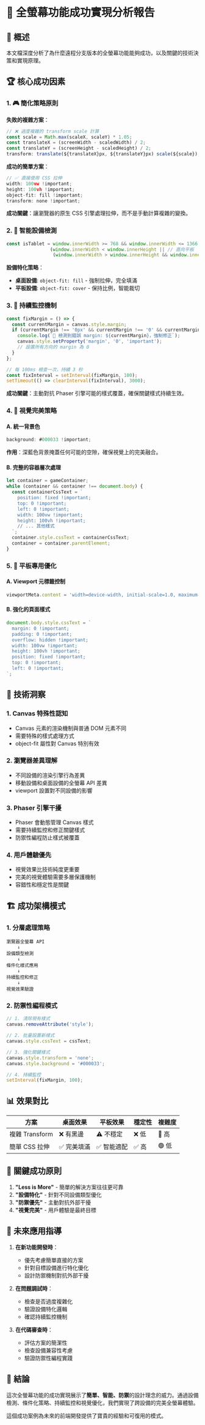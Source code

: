 # 🎯 全螢幕功能成功實現分析報告

## 📝 概述

本文檔深度分析了為什麼遠程分支版本的全螢幕功能能夠成功，以及關鍵的技術決策和實現原理。

## 🏆 核心成功因素

### 1. 🎮 簡化策略原則

**失敗的複雜方案**：
```javascript
// ❌ 過度複雜的 transform scale 計算
const scale = Math.max(scaleX, scaleY) * 1.05;
const translateX = (screenWidth - scaledWidth) / 2;
const translateY = (screenHeight - scaledHeight) / 2;
transform: translate(${translateX}px, ${translateY}px) scale(${scale});
```

**成功的簡單方案**：
```javascript
// ✅ 直接使用 CSS 拉伸
width: 100vw !important;
height: 100vh !important;
object-fit: fill !important;
transform: none !important;
```

**成功關鍵**：讓瀏覽器的原生 CSS 引擎處理拉伸，而不是手動計算複雜的變換。

### 2. 🔧 智能設備檢測

```javascript
const isTablet = window.innerWidth >= 768 && window.innerWidth <= 1366 && 
                (window.innerWidth < window.innerHeight || // 直向平板
                 (window.innerWidth > window.innerHeight && window.innerWidth <= 1366)); // 橫向平板
```

**設備特化策略**：
- **桌面設備**: `object-fit: fill` - 強制拉伸，完全填滿
- **平板設備**: `object-fit: cover` - 保持比例，智能裁切

### 3. 🚨 持續監控機制

```javascript
const fixMargin = () => {
  const currentMargin = canvas.style.margin;
  if (currentMargin !== '0px' && currentMargin !== '0' && currentMargin !== '') {
    console.log(`🚨 檢測到錯誤 margin: ${currentMargin}，強制修正`);
    canvas.style.setProperty('margin', '0', 'important');
    // 設置所有方向的 margin 為 0
  }
};

// 每 100ms 檢查一次，持續 3 秒
const fixInterval = setInterval(fixMargin, 100);
setTimeout(() => clearInterval(fixInterval), 3000);
```

**成功關鍵**：主動對抗 Phaser 引擎可能的樣式覆蓋，確保關鍵樣式持續生效。

### 4. 🎨 視覺完美策略

#### A. 統一背景色
```javascript
background: #000033 !important;
```
**作用**：深藍色背景掩蓋任何可能的空隙，確保視覺上的完美融合。

#### B. 完整的容器層次處理
```javascript
let container = gameContainer;
while (container && container !== document.body) {
  const containerCssText = `
    position: fixed !important;
    top: 0 !important;
    left: 0 !important;
    width: 100vw !important;
    height: 100vh !important;
    // ... 其他樣式
  `;
  container.style.cssText = containerCssText;
  container = container.parentElement;
}
```

### 5. 📱 平板專用優化

#### A. Viewport 元標籤控制
```javascript
viewportMeta.content = 'width=device-width, initial-scale=1.0, maximum-scale=1.0, user-scalable=no, shrink-to-fit=no';
```

#### B. 強化的頁面樣式
```javascript
document.body.style.cssText = `
  margin: 0 !important;
  padding: 0 !important;
  overflow: hidden !important;
  width: 100vw !important;
  height: 100vh !important;
  position: fixed !important;
  top: 0 !important;
  left: 0 !important;
`;
```

## 🔬 技術洞察

### 1. Canvas 特殊性認知
- Canvas 元素的渲染機制與普通 DOM 元素不同
- 需要特殊的樣式處理方式
- object-fit 屬性對 Canvas 特別有效

### 2. 瀏覽器差異理解
- 不同設備的渲染引擎行為差異
- 移動設備和桌面設備的全螢幕 API 差異
- viewport 設置對不同設備的影響

### 3. Phaser 引擎干擾
- Phaser 會動態管理 Canvas 樣式
- 需要持續監控和修正關鍵樣式
- 防禦性編程防止樣式被覆蓋

### 4. 用戶體驗優先
- 視覺效果比技術純度更重要
- 完美的視覺體驗需要多層保護機制
- 容錯性和穩定性是關鍵

## 🏗️ 成功架構模式

### 1. 分層處理策略
```
瀏覽器全螢幕 API
    ↓
設備類型檢測
    ↓
條件化樣式應用
    ↓
持續監控和修正
    ↓
視覺效果驗證
```

### 2. 防禦性編程模式
```javascript
// 1. 清除現有樣式
canvas.removeAttribute('style');

// 2. 批量設置新樣式
canvas.style.cssText = cssText;

// 3. 強化關鍵樣式
canvas.style.transform = 'none';
canvas.style.background = '#000033';

// 4. 持續監控
setInterval(fixMargin, 100);
```

## 📊 效果對比

| 方案 | 桌面效果 | 平板效果 | 穩定性 | 複雜度 |
|------|----------|----------|--------|--------|
| 複雜 Transform | ❌ 有黑邊 | ⚠️ 不穩定 | ❌ 低 | 🔴 高 |
| 簡單 CSS 拉伸 | ✅ 完美填滿 | ✅ 智能適配 | ✅ 高 | 🟢 低 |

## 🎯 關鍵成功原則

1. **"Less is More"** - 簡單的解決方案往往更可靠
2. **"設備特化"** - 針對不同設備類型優化
3. **"防禦優先"** - 主動對抗外部干擾
4. **"視覺完美"** - 用戶體驗是最終目標

## 🔮 未來應用指導

1. **在新功能開發時**：
   - 優先考慮簡單直接的方案
   - 針對目標設備進行特化優化
   - 設計防禦機制對抗外部干擾

2. **在問題調試時**：
   - 檢查是否過度複雜化
   - 驗證設備特化邏輯
   - 確認持續監控機制

3. **在代碼審查時**：
   - 評估方案的簡潔性
   - 檢查設備兼容性考慮
   - 驗證防禦性編程實踐

## 🏁 結論

這次全螢幕功能的成功實現展示了**簡單、智能、防禦**的設計理念的威力。通過設備檢測、條件化策略、持續監控和視覺優化，我們實現了跨設備的完美全螢幕體驗。

這個成功案例為未來的前端開發提供了寶貴的經驗和可復用的模式。

